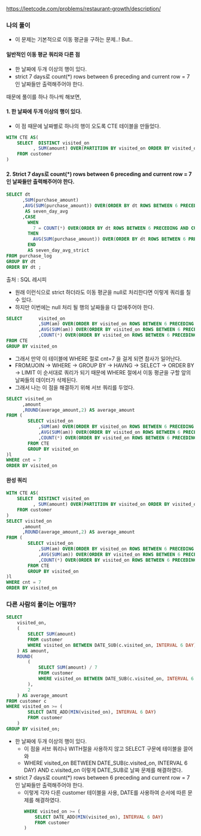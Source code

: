https://leetcode.com/problems/restaurant-growth/description/

### 나의 풀이 
- 이 문제는 기본적으로 이동 평균을 구하는 문제..! But..

#### 일반적인 이동 평균 쿼리와 다른 점 
- 한 날짜에 두개 이상의 행이 있다.
- strict 7 days로 count(*) rows between 6 preceding and current row = 7 인 날짜들만 출력해주어야 한다.

때문에 풀이를 하나 하나씩 해보면, 

#### 1. 한 날짜에 두개 이상의 행이 있다.
  - 이 점 때문에 날짜별로 하나의 행이 오도록 CTE 테이블을 만들었다. 
```sql
WITH CTE AS(
    SELECT  DISTINCT visited_on
          , SUM(amount) OVER(PARTITION BY visited_on ORDER BY visited_on) AS am  
    FROM customer
)
```

#### 2. Strict 7 days로 count(*) rows between 6 preceding and current row = 7 인 날짜들만 출력해주어야 한다.

```sql
SELECT dt 
      ,SUM(purchase_amount)
      ,AVG(SUM(purchase_amount)) OVER(ORDER BY dt ROWS BETWEEN 6 PRECEDING AND CURRENT ROW)
       AS seven_day_avg
      ,CASE 
        WHEN 
          7 = COUNT(*) OVER(ORDER BY dt ROWS BETWEEN 6 PRECEDING AND CURRENT ROW)
        THEN 
          AVG(SUM(purchase_amount)) OVER(ORDER BY dt ROWS BETWEEN 6 PRECEDING AND CURRENT ROW)
        END 
        AS seven_day_avg_strict 
FROM purchase_log
GROUP BY dt
ORDER BY dt ;
```
출처 : SQL 레시피

- 원래 이런식으로 strict 하더라도 이동 평균을 null로 처리한다면 이렇게 쿼리를 칠 수 있다.
- 하지만 이번에는 null 처리 될 행의 날짜들을 다 없애주어야 한다.

```sql
SELECT      visited_on 
            ,SUM(am) OVER(ORDER BY visited_on ROWS BETWEEN 6 PRECEDING AND CURRENT ROW ) AS amount
            ,AVG(SUM(am)) OVER(ORDER BY visited_on ROWS BETWEEN 6 PRECEDING AND CURRENT ROW ) AS average_amount
            ,COUNT(*) OVER(ORDER BY visited_on ROWS BETWEEN 6 PRECEDING AND CURRENT ROW ) AS cnt
FROM CTE
GROUP BY visited_on
```
- 그래서 만약 이 테이블에 WHERE 절로 cnt=7 을 걸게 되면 참사가 일어난다.
- FROM/JOIN -> WHERE -> GROUP BY -> HAVNG -> SELECT -> ORDER BY -> LIMIT  이 순서대로 쿼리가 되기 때문에 WHERE 절에서 이동 평균을 구할 앞의 날짜들의 데이터가 삭제된다.
- 그래서 나는 이 점을 해결하기 위해 서브 쿼리를 두었다. 

```sql
SELECT visited_on 
      ,amount  
      ,ROUND(average_amount,2) AS average_amount
FROM (
        SELECT visited_on 
            ,SUM(am) OVER(ORDER BY visited_on ROWS BETWEEN 6 PRECEDING AND CURRENT ROW ) AS amount
            ,AVG(SUM(am)) OVER(ORDER BY visited_on ROWS BETWEEN 6 PRECEDING AND CURRENT ROW ) AS average_amount
            ,COUNT(*) OVER(ORDER BY visited_on ROWS BETWEEN 6 PRECEDING AND CURRENT ROW ) AS cnt
        FROM CTE
        GROUP BY visited_on
)l 
WHERE cnt = 7 
ORDER BY visited_on
```

#### 완성 쿼리 
```sql
WITH CTE AS(
    SELECT  DISTINCT visited_on
          , SUM(amount) OVER(PARTITION BY visited_on ORDER BY visited_on) AS am  
    FROM customer
)
SELECT visited_on 
      ,amount  
      ,ROUND(average_amount,2) AS average_amount
FROM (
        SELECT visited_on 
            ,SUM(am) OVER(ORDER BY visited_on ROWS BETWEEN 6 PRECEDING AND CURRENT ROW ) AS amount
            ,AVG(SUM(am)) OVER(ORDER BY visited_on ROWS BETWEEN 6 PRECEDING AND CURRENT ROW ) AS average_amount
            ,COUNT(*) OVER(ORDER BY visited_on ROWS BETWEEN 6 PRECEDING AND CURRENT ROW ) AS cnt
        FROM CTE
        GROUP BY visited_on
)l 
WHERE cnt = 7 
ORDER BY visited_on
```


### 다른 사람의 풀이는 어떨까? 
```sql
SELECT
    visited_on,
    (
        SELECT SUM(amount)
        FROM customer
        WHERE visited_on BETWEEN DATE_SUB(c.visited_on, INTERVAL 6 DAY) AND c.visited_on
    ) AS amount,
    ROUND(
        (
            SELECT SUM(amount) / 7
            FROM customer
            WHERE visited_on BETWEEN DATE_SUB(c.visited_on, INTERVAL 6 DAY) AND c.visited_on
        ),
        2
    ) AS average_amount
FROM customer c
WHERE visited_on >= (
        SELECT DATE_ADD(MIN(visited_on), INTERVAL 6 DAY)
        FROM customer
    )
GROUP BY visited_on;
```
- 한 날짜에 두개 이상의 행이 있다.
  - 이 점을 서브 쿼리나 WITH절을 사용하지 않고 SELECT 구문에 테이블을 끌어와
  -  WHERE visited_on BETWEEN DATE_SUB(c.visited_on, INTERVAL 6 DAY) AND c.visited_on 이렇게 DATE_SUB로 날짜 문제를 해결하였다. 
- strict 7 days로 count(*) rows between 6 preceding and current row = 7 인 날짜들만 출력해주어야 한다.
  - 이렇게 각자 다른 customer 테이블을 사용, DATE를 사용하여 순서에 따른 문제를 해결하였다.
    ```sql
    WHERE visited_on >= (
        SELECT DATE_ADD(MIN(visited_on), INTERVAL 6 DAY)
        FROM customer
    )
    ```

